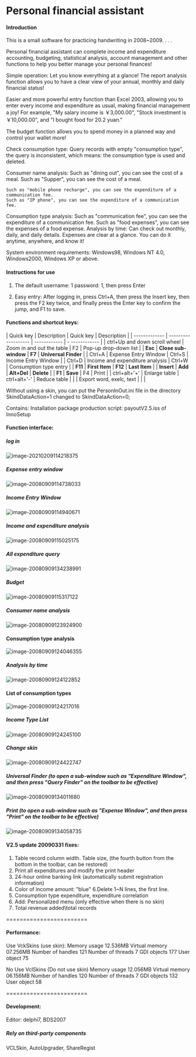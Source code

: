 # Personal financial assistant

#### Introduction
This is a small software for practicing handwriting in 2008~2009. . . .

Personal financial assistant can complete income and expenditure accounting, budgeting, statistical analysis, account management and other functions to help you better manage your personal finances!

Simple operation: Let you know everything at a glance! The report analysis function allows you to have a clear view of your annual, monthly and daily financial status!

Easier and more powerful entry function than Excel 2003, allowing you to enter every income and expenditure as usual, making financial management a joy! For example, "My salary income is ￥3,000.00", "Stock investment is ￥10,000.00", and "I bought food for 20.2 yuan."

The budget function allows you to spend money in a planned way and control your wallet more!


Check consumption type:
    Query records with empty "consumption type", the query is inconsistent, which means: the consumption type is used and deleted.

Consumer name analysis:
    Such as "dining out", you can see the cost of a meal.
    Such as "Supper", you can see the cost of a meal.

    Such as "mobile phone recharge", you can see the expenditure of a communication fee.
    Such as "IP phone", you can see the expenditure of a communication fee.

Consumption type analysis:
    Such as "communication fee", you can see the expenditure of a communication fee.
    Such as "food expenses", you can see the expenses of a food expense.
Analysis by time:
   Can check out monthly, daily, and daily details. Expenses are clear at a glance. You can do it anytime, anywhere, and know it!

System environment requirements: Windows98, Windows NT 4.0, Windows2000, Windows XP or above.



#### Instructions for use

1. The default username: 1 password: 1, then press Enter

2. Easy entry: After logging in, press Ctrl+A, then press the Insert key, then press the F2 key twice, and finally press the Enter key to confirm the jump, and F1 to save.

   

#### Functions and shortcut keys:

| Quick key | Description | Quick key | Description |
| ------------- | ------------------- | ------------ | - ------------ |
| ctrl+Up and down scroll wheel | Zoom in and out the table | F2 | Pop-up drop-down list |
| **Esc** | **Close sub-window** | **F7** | **Universal Finder** |
| Ctrl+A | Expense Entry Window | Ctrl+S | Income Entry Window |
| Ctrl+D | Income and expenditure analysis | Ctrl+W | Consumption type entry |
| **F11** | **First Item** | **F12** | **Last Item** |
| **Insert** | **Add** | **Alt+Del** | **Delete** |
| **F1** | **Save** | F4 | Print |
| ctrl+alt+'+' | Enlarge table | ctrl+alt+'-' | Reduce table |
| | Export word, exelc, text | | |

   Without using a skin, you can put the PersonInOut.ini file in the directory
   SkindDataAction=1 changed to SkindDataAction=0;

Contains: Installation package production script: payoutV2.5.iss of InnoSetup

#### Function interface:

##### log in

![image-20210209114218375](README.assets/image-20210209114218375.png)

##### Expense entry window

![image-20080909114738033](README.assets/image-20080909134011680.png)



##### Income Entry Window

![image-20080909114940671](README.assets/image-20080909114940671.png)

##### Income and expenditure analysis

![image-20080909115025175](README.assets/image-20080909115025175.png)



##### All expenditure query

![image-20080909134238991](README.assets/image-20080909134238991.png)

##### Budget

![image-20080909115317122](README.assets/image-20080909115317122.png)



##### Consumer name analysis

![image-20080909123924900](README.assets/image-20080909123924900.png)



#### Consumption type analysis

![image-20080909124046355](README.assets/image-20080909124046355.png)



##### Analysis by time

![image-20080909124122852](README.assets/image-20080909124122852.png)

#### List of consumption types

![image-20080909124217016](README.assets/image-20080909124217016.png)



##### Income Type List

![image-20080909124245100](README.assets/image-20080909124245100.png)



##### Change skin

![image-20080909124422747](README.assets/image-20080909124422747.png)



##### Universal Finder (to open a sub-window such as "Expenditure Window", and then press "Query Finder" on the toolbar to be effective)

![image-20080909134011680](README.assets/image-20080909134011680.png)



##### Print (to open a sub-window such as "Expense Window", and then press "Print" on the toolbar to be effective)

![image-20080909134058735](README.assets/image-20080909134058735.png)



#### V2.5 update 20090331 fixes:
  1. Table record column width. Table size, (the fourth button from the bottom in the toolbar, can be restored)
  2. Print all expenditures and modify the print header
  3. 24-hour online banking link (automatically submit registration information)
  5. Color of income amount: "blue"
    6.Delete 1~N lines, the first line.
  7. Consumption type expenditure, expenditure correlation
  8. Add: Personalized menu (only effective when there is no skin)
  9. Total revenue added\total records

========================



#### Performance:

Use VckSkins (use skin):
Memory usage 12.536MB
Virtual memory 07.256MB
Number of handles 121
Number of threads 7
GDI objects 177
User object 75

No Use VclSkins (Do not use skin)
Memory usage 12.056MB
Virtual memory 06.156MB
Number of handles 120
Number of threads 7
GDI objects 132
User object 58

========================



#### Development:

Editor: delphi7, BDS2007

##### Rely on third-party components

VCLSkin, AutoUpgrader, ShareRegist